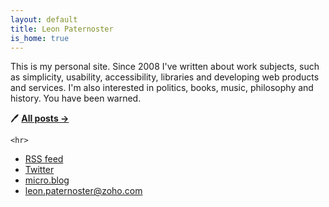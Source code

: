 ```yaml
---
layout: default
title: Leon Paternoster
is_home: true
---
```


This is my personal site. Since 2008 I've written about work subjects, such as simplicity, usability, accessibility, libraries and developing web products and services. I'm also interested in politics, books, music, philosophy and history. You have been warned.

<span role="img" aria-label="A pen">🖊</span> [**All posts &rarr;**](/posts/)

<div class="pv2 pv3-ns">

    <hr>

</div>

- [RSS feed](/feed/)
- [Twitter](https://mobile.twitter.com/leonpaternoster/)
- [micro.blog](https://micro.blog/leonp/)
- leon.paternoster@zoho.com
